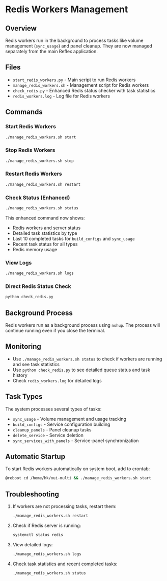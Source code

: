 # Redis Workers Management

## Overview
Redis workers run in the background to process tasks like volume management (`sync_usage`) and panel cleanup. They are now managed separately from the main Reflex application.

## Files
- `start_redis_workers.py` - Main script to run Redis workers
- `manage_redis_workers.sh` - Management script for Redis workers
- `check_redis.py` - Enhanced Redis status checker with task statistics
- `redis_workers.log` - Log file for Redis workers

## Commands

### Start Redis Workers
```bash
./manage_redis_workers.sh start
```

### Stop Redis Workers
```bash
./manage_redis_workers.sh stop
```

### Restart Redis Workers
```bash
./manage_redis_workers.sh restart
```

### Check Status (Enhanced)
```bash
./manage_redis_workers.sh status
```
This enhanced command now shows:
- Redis workers and server status
- Detailed task statistics by type
- Last 10 completed tasks for `build_configs` and `sync_usage`
- Recent task status for all types
- Redis memory usage

### View Logs
```bash
./manage_redis_workers.sh logs
```

### Direct Redis Status Check
```bash
python check_redis.py
```

## Background Process
Redis workers run as a background process using `nohup`. The process will continue running even if you close the terminal.

## Monitoring
- Use `./manage_redis_workers.sh status` to check if workers are running and see task statistics
- Use `python check_redis.py` to see detailed queue status and task history
- Check `redis_workers.log` for detailed logs

## Task Types
The system processes several types of tasks:
- `sync_usage` - Volume management and usage tracking
- `build_configs` - Service configuration building
- `cleanup_panels` - Panel cleanup tasks
- `delete_service` - Service deletion
- `sync_services_with_panels` - Service-panel synchronization

## Automatic Startup
To start Redis workers automatically on system boot, add to crontab:
```bash
@reboot cd /home/hk/xui-multi && ./manage_redis_workers.sh start
```

## Troubleshooting
1. If workers are not processing tasks, restart them:
   ```bash
   ./manage_redis_workers.sh restart
   ```

2. Check if Redis server is running:
   ```bash
   systemctl status redis
   ```

3. View detailed logs:
   ```bash
   ./manage_redis_workers.sh logs
   ```

4. Check task statistics and recent completed tasks:
   ```bash
   ./manage_redis_workers.sh status
   ``` 